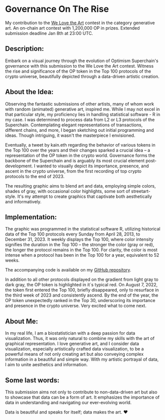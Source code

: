 # Governance On The Rise

My contribution to the [We Love the Art](https://welovetheart.optimism.io/) contest in the category generative art. An on-chain art contest with 1,200,000 OP in prizes. Extended submission deadline Jan 8th at 23:00 UTC.

## Description:

Embark on a visual journey through the evolution of Optimism Superchain's governance with this submission to the We Love the Art contest. Witness the rise and significance of the OP token in the Top 100 protocols of the crypto universe, beautifully depicted through a data-driven artistic creation.

## About the Idea:

Observing the fantastic submissions of other artists, many of whom work with random (animated) generative art, inspired me. While I may not excel in that particular style, my proficiency lies in handling statistical software - R in my case. I was determined to process data from L2 or L3 protocols of the Superchain. Contemplating elegant representations of transactions, different chains, and more, I began sketching out initial programming and ideas. Though intriguing, it wasn't the masterpiece I envisioned.

Eventually, a tweet by kain.eth regarding the behavior of various tokens in the Top 100 over the years and their changes sparked a crucial idea – a representation of the OP token in the crypto world. Governance forms the backbone of the Superchain and is arguably its most crucial element post-development. I wanted to visually depict its importance, presence, and ascent in the crypto universe, from the first recording of top crypto protocols to the end of 2023.

The resulting graphic aims to blend art and data, employing simple colors, shades of gray, with occasional color highlights, some sort of streetart-style. It's my attempt to create graphics that captivate both aesthetically and informatively.

## Implementation:

The graphic was programmed in the statistical software R, utilizing historical data of the Top 100 protocols every Sunday from April 28, 2013, to December 31, 2023. It weekly displays the Top 100, where color intensity signifies the duration in the Top 100 – the stronger the color (gray or red), the longer the protocol remains in the Top 100. For clarity, the color is most intense when a protocol has been in the Top 100 for a year, equivalent to 52 weeks.

The accompanying code is available on my [GitHub repository](https://github.com/NoSeals/OP_WLTA/).

In addition to all other protocols displayed on the gradient from light gray to dark gray, the OP token is highlighted in it´s typical red. On August 7, 2022, the token first entered the Top 100, briefly disappeared, only to resurface in the third week of 2023 and consistently ascend. By the end of the year, the OP token unexpectedly ranked in the Top 30, underscoring its importance and presence in the crypto universe. Very excited what to come next.

## About Me:

In my real life, I am a biostatistician with a deep passion for data visualization. Thus, it was only natural to combine my skills with the art of graphical representation. I love generative art, and I consider data visualization, especially artistically crafted data visualization, to be a powerful means of not only creating art but also conveying complex information in a beautiful and simple way. With my artistic portrayal of data, I aim to unite aesthetics and information.

## Some last words:

This submission aims not only to contribute to non-data-driven art but also to showcase that data can be a form of art. It emphasizes the importance of data in understanding and navigating our ever-evolving world.

Data is beautiful and speaks for itself; data makes the art. ❤️

